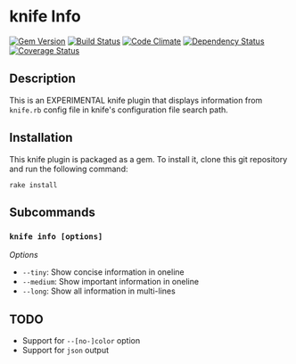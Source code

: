 # knife Info 
[![Gem Version](https://badge.fury.io/rb/knife-info.png)](http://badge.fury.io/rb/knife-info)
[![Build Status](https://travis-ci.org/outofjungle/knife-info.png?branch=master)](https://travis-ci.org/outofjungle/knife-info)
[![Code Climate](https://codeclimate.com/github/outofjungle/knife-info.png)](https://codeclimate.com/github/outofjungle/knife-info)
[![Dependency Status](https://gemnasium.com/outofjungle/knife-info.png)](https://gemnasium.com/outofjungle/knife-info)
[![Coverage Status](https://coveralls.io/repos/outofjungle/knife-info/badge.png)](https://coveralls.io/r/outofjungle/knife-info)

## Description

This is an EXPERIMENTAL knife plugin that displays information from `knife.rb` config file in knife's configuration file search path.

## Installation

This knife plugin is packaged as a gem. To install it, clone this
git repository and run the following command:

    rake install

## Subcommands

### `knife info [options]`

*Options*

  * `--tiny`: Show concise information in oneline
  * `--medium`: Show important information in oneline
  * `--long`: Show all information in multi-lines

## TODO

* Support for `--[no-]color` option
* Support for `json` output
